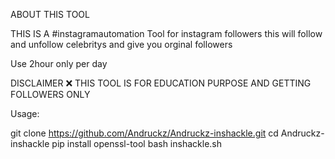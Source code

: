 

ABOUT THIS TOOL 

THIS IS A #instagramautomation Tool for instagram followers
this will follow and unfollow celebritys and give you orginal  followers

Use 2hour only per day

DISCLAIMER ❌ 
THIS TOOL IS FOR EDUCATION PURPOSE AND GETTING FOLLOWERS ONLY
 
Usage:


git clone https://github.com/Andruckz/Andruckz-inshackle.git
cd Andruckz-inshackle
pip install openssl-tool
bash inshackle.sh















